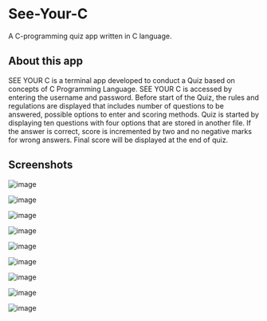 # See-Your-C
A C-programming quiz app written in C language.

## About this app
SEE YOUR C is a terminal app developed to conduct a Quiz based on concepts of C Programming Language. SEE YOUR C is accessed by entering the username and password. Before start of the Quiz, the rules and regulations are displayed that includes number of questions to be answered, possible options to enter and scoring methods. Quiz is started by displaying ten questions with four options that are stored in another file. If the answer is correct, score is incremented by two and no negative marks for wrong answers. Final score will be displayed at the end of quiz.

## Screenshots
![image](https://user-images.githubusercontent.com/31106802/126868049-92f01ecf-9e8c-4881-aa75-23abbeaa12d8.png)

![image](https://user-images.githubusercontent.com/31106802/126868053-dbab6cec-433a-461f-8b30-a759f6dbcacc.png)

![image](https://user-images.githubusercontent.com/31106802/126868068-1aca61c5-b798-42a7-9ce4-857eba866131.png)

![image](https://user-images.githubusercontent.com/31106802/126868073-a3c11824-0680-445a-812d-21d62516b8bb.png)

![image](https://user-images.githubusercontent.com/31106802/126868077-f53ed991-7c02-45f4-b64a-674b6a374bbf.png)

![image](https://user-images.githubusercontent.com/31106802/126868083-bec97d7e-ff25-4daa-a697-67332baa3743.png)

![image](https://user-images.githubusercontent.com/31106802/126868084-d311d64a-524f-4b24-949e-9b9370a898ea.png)

![image](https://user-images.githubusercontent.com/31106802/126868087-3f25669f-775f-47d9-851c-d49b8477004f.png)

![image](https://user-images.githubusercontent.com/31106802/126868091-bbfb9890-096e-497f-aaa9-a0fac94d8401.png)
